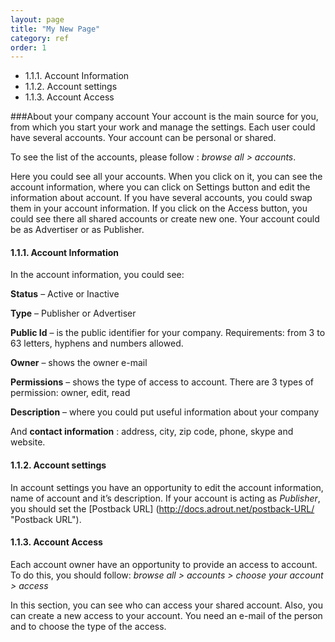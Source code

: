 ```yaml
---
layout: page
title: "My New Page"
category: ref
order: 1
---
```


* 1.1.1.	Account Information
* 1.1.2.	Account settings
* 1.1.3.	Account Access

###About your company account
Your account is the main source for you, from which you start your work and manage the settings.
Each user could have several accounts. Your account can be personal or shared. 

To see the list of the accounts, please follow : *browse all > accounts*. 

Here you could see all your accounts. When you click on it, you can see the account information, where you can click on Settings button and edit the information about account. If you have several accounts, you could swap them in your account information. If you click on the Access button, you could see there all shared accounts or create new one. Your account could be as Advertiser or as Publisher.

#### 1.1.1. Account Information
In the account information, you could see:

**Status** – Active or Inactive 

**Type** – Publisher or Advertiser

**Public Id** – is the public identifier for your company. Requirements: from 3 to 63 letters, hyphens and numbers allowed.

**Owner** – shows the owner e-mail

**Permissions** – shows the type of access to account. There are 3 types of permission: owner, edit, read

**Description** – where you could put useful information about your company

And **contact information** : address, city, zip code, phone, skype and website.

#### 1.1.2. Account settings
In account settings you have an opportunity to edit the account information, name of account and it’s description.
If your account is acting as *Publisher*, you should set the  [Postback URL] (http://docs.adrout.net/postback-URL/ "Postback URL"). 

#### 1.1.3. Account Access
Each account owner have an opportunity to provide an access to account. To do this, you should follow: *browse all > accounts > choose your account > access*

In this section, you can see who can access your shared account. Also, you can create a new access to your account. You need an e-mail of the person and to choose the type of the access.
